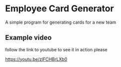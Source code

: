 # Employee Card Generator


A simple program for generating cards for a new team 

## Example video


follow the link to youtube to see it in action please

https://youtu.be/zlFCHBrLXb0